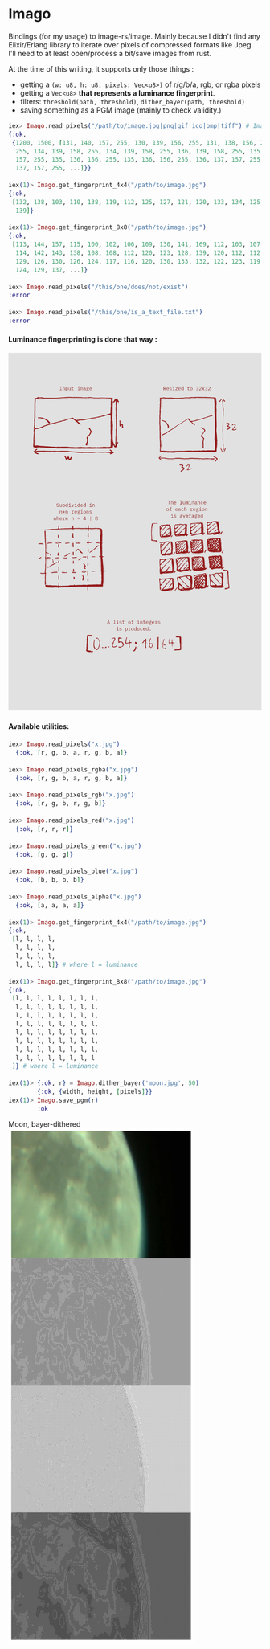 # Imago

Bindings (for my usage) to image-rs/image. Mainly because I didn't find any Elixir/Erlang library to iterate over pixels of compressed formats like Jpeg.
I'll need to at least open/process a bit/save images from rust.

At the time of this writing, it supports only those things : 
 - getting a `(w: u8, h: u8, pixels: Vec<u8>)` of r/g/b/a, rgb, or rgba pixels
 - getting a `Vec<u8>` **that represents a luminance fingerprint**.
 - filters: `threshold(path, threshold)`, `dither_bayer(path, threshold)`
 - saving something as a PGM image (mainly to check validity.)

```elixir
iex> Imago.read_pixels("/path/to/image.jpg|png|gif|ico|bmp|tiff") # Image formats are those of image-rs/image
{:ok,
 {1200, 1500, [131, 140, 157, 255, 130, 139, 156, 255, 131, 138, 156, 255, 131, 138, 156,
  255, 134, 139, 158, 255, 134, 139, 158, 255, 136, 139, 158, 255, 135, 138,
  157, 255, 135, 136, 156, 255, 135, 136, 156, 255, 136, 137, 157, 255, 136,
  137, 157, 255, ...]}}

iex(1)> Imago.get_fingerprint_4x4("/path/to/image.jpg")
{:ok,
 [132, 138, 103, 110, 138, 119, 112, 125, 127, 121, 120, 133, 134, 125, 131,
  139]}
  
iex(1)> Imago.get_fingerprint_8x8("/path/to/image.jpg")
{:ok,
 [113, 144, 157, 115, 100, 102, 106, 109, 130, 141, 169, 112, 103, 107, 113,
  114, 142, 143, 138, 108, 108, 112, 120, 123, 128, 139, 120, 112, 112, 115,
  129, 126, 130, 126, 124, 117, 116, 120, 130, 133, 132, 122, 123, 119, 120,
  124, 129, 137, ...]}

iex> Imago.read_pixels("/this/one/does/not/exist")
:error

iex> Imago.read_pixels("/this/one/is_a_text_file.txt")
:error
```

#### Luminance fingerprinting is done that way :
 
 ![Luminance fingerprinting](./Avg_lum.jpg)


#### Available utilities:

```elixir
iex> Imago.read_pixels("x.jpg")
  {:ok, [r, g, b, a, r, g, b, a]}  

iex> Imago.read_pixels_rgba("x.jpg")
  {:ok, [r, g, b, a, r, g, b, a]}     

iex> Imago.read_pixels_rgb("x.jpg")
  {:ok, [r, g, b, r, g, b]}     

iex> Imago.read_pixels_red("x.jpg")
  {:ok, [r, r, r]}  

iex> Imago.read_pixels_green("x.jpg")
  {:ok, [g, g, g]}  

iex> Imago.read_pixels_blue("x.jpg")
  {:ok, [b, b, b, b]}   

iex> Imago.read_pixels_alpha("x.jpg")
  {:ok, [a, a, a, a]}

iex(1)> Imago.get_fingerprint_4x4("/path/to/image.jpg")
{:ok,
 [l, l, l, l,
  l, l, l, l,
  l, l, l, l,
  l, l, l, l]} # where l = luminance
  
iex(1)> Imago.get_fingerprint_8x8("/path/to/image.jpg")
{:ok,
 [l, l, l, l, l, l, l, l,
  l, l, l, l, l, l, l, l,
  l, l, l, l, l, l, l, l,
  l, l, l, l, l, l, l, l,
  l, l, l, l, l, l, l, l,
  l, l, l, l, l, l, l, l,
  l, l, l, l, l, l, l, l,
  l, l, l, l, l, l, l, l
 ]} # where l = luminance
 
iex(1)> {:ok, r} = Imago.dither_bayer('moon.jpg', 50)
        {:ok, {width, height, [pixels]}}
iex(1)> Imago.save_pgm(r)
        :ok
```

Moon, bayer-dithered  
![Moon, bayer-dithered](dithers.jpg)